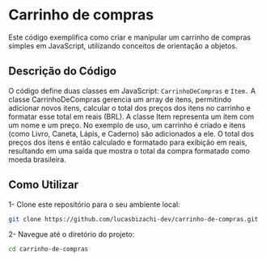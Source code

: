 # Carrinho de compras
Este código exemplifica como criar e manipular um carrinho de compras simples em JavaScript, utilizando conceitos de orientação a objetos.

## Descrição do Código
O código define duas classes em JavaScript: <code>CarrinhoDeCompras</code> e <code>Item.</code>
A classe CarrinhoDeCompras gerencia um array de itens, permitindo adicionar novos itens, calcular o total dos preços dos itens no carrinho e formatar esse total em reais (BRL). 
A classe Item representa um item com um nome e um preço. 
No exemplo de uso, um carrinho é criado e itens (como Livro, Caneta, Lápis, e Caderno) são adicionados a ele. 
O total dos preços dos itens é então calculado e formatado para exibição em reais, resultando em uma saída que mostra o total da compra formatado como moeda brasileira.

## Como Utilizar
1- Clone este repositório para o seu ambiente local:
```bash 
git clone https://github.com/lucasbizachi-dev/carrinho-de-compras.git
```
2- Navegue até o diretório do projeto:
```bash 
cd carrinho-de-compras
```




